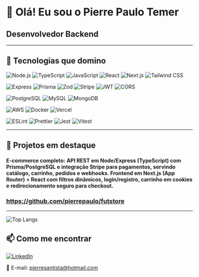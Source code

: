 # 👋 Olá! Eu sou o Pierre Paulo Temer
## **Desenvolvedor Backend** 

---

## 🧰 Tecnologias que domino

<!-- linha 1 -->
![Node.js](https://img.shields.io/badge/Node.js-339933?logo=node.js&logoColor=white)
![TypeScript](https://img.shields.io/badge/TypeScript-3178C6?logo=typescript&logoColor=white)
![JavaScript](https://img.shields.io/badge/JavaScript-F7DF1E?logo=javascript&logoColor=000)
![React](https://img.shields.io/badge/React-20232A?logo=react&logoColor=61DAFB)
![Next.js](https://img.shields.io/badge/Next.js-000000?logo=next.js&logoColor=white)
![Tailwind CSS](https://img.shields.io/badge/Tailwind-06B6D4?logo=tailwindcss&logoColor=white)

<!-- linha 2 -->
![Express](https://img.shields.io/badge/Express-000000?logo=express&logoColor=white)
![Prisma](https://img.shields.io/badge/Prisma-2D3748?logo=prisma&logoColor=white)
![Zod](https://img.shields.io/badge/Zod-3E67B1?logo=zod&logoColor=white)
![Stripe](https://img.shields.io/badge/Stripe-635BFF?logo=stripe&logoColor=white)
![JWT](https://img.shields.io/badge/JWT-000?logo=jsonwebtokens&logoColor=white)
![CORS](https://img.shields.io/badge/CORS-2E3440)

<!-- bancos -->
![PostgreSQL](https://img.shields.io/badge/PostgreSQL-4169E1?logo=postgresql&logoColor=white)
![MySQL](https://img.shields.io/badge/MySQL-005C84?logo=mysql&logoColor=white)
![MongoDB](https://img.shields.io/badge/MongoDB-47A248?logo=mongodb&logoColor=white)

<!-- cloud/devops -->
![AWS](https://img.shields.io/badge/AWS-232F3E?logo=amazon-aws&logoColor=white)
![Docker](https://img.shields.io/badge/Docker-2496ED?logo=docker&logoColor=white)
![Vercel](https://img.shields.io/badge/Vercel-000?logo=vercel&logoColor=white)

<!-- qualidade -->
![ESLint](https://img.shields.io/badge/ESLint-4B32C3?logo=eslint&logoColor=white)
![Prettier](https://img.shields.io/badge/Prettier-F7B93E?logo=prettier&logoColor=000)
![Jest](https://img.shields.io/badge/Jest-C21325?logo=jest&logoColor=white)
![Vitest](https://img.shields.io/badge/Vitest-6E9F18?logo=vitest&logoColor=white)

---
## 🧩 Projetos em destaque

#### E-commerce completo: API REST em Node/Express (TypeScript) com Prisma/PostgreSQL e integração Stripe para pagamentos, servindo catálogo, carrinho, pedidos e webhooks. Frontend em Next.js (App Router) + React com filtros dinâmicos, login/registro, carrinho em cookies e redirecionamento seguro para checkout.
### https://github.com/pierrepaulo/futstore
---

![Top Langs](https://github-readme-stats.vercel.app/api/top-langs/?username=pierrepaulo&layout=compact&theme=dark)


## 📫 Como me encontrar

[![LinkedIn](https://img.shields.io/badge/LinkedIn-Visite%20meu%20perfil-0A66C2?style=for-the-badge&logo=linkedin&logoColor=white)](https://www.linkedin.com/in/pierre-paulo-temer-88514a189/)


📧 E-mail: pierresantista@hotmail.com

